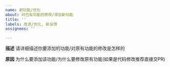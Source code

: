 ```yaml
---
name: 新功能/优化
about: 对已有功能的修改/添加新功能
title: ''
labels: 改进/优化, 新反馈
assignees: ''

---
```


**描述**
请详细描述你要添加的功能/对原有功能的修改是怎样的

**原因**
为什么要添加该功能/为什么要修改原有功能(如果是代码修改推荐直接交PR)
